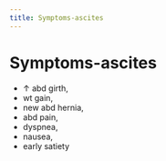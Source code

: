 ```yaml
---
title: Symptoms-ascites
---
```


# Symptoms-ascites

- ↑ abd girth,
- wt gain,
- new abd hernia,
- abd pain,
- dyspnea,
- nausea,
- early satiety
